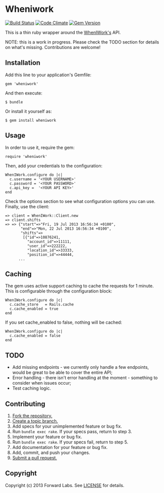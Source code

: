# Wheniwork

[![Build Status](https://travis-ci.org/forward-labs/wheniwork.png?branch=master)](https://travis-ci.org/forward-labs/wheniwork)
[![Code Climate](https://codeclimate.com/github/forward-labs/wheniwork.png)](https://codeclimate.com/github/forward-labs/wheniwork)
[![Gem Version](https://badge.fury.io/rb/wheniwork.png)](http://badge.fury.io/rb/wheniwork)

This is a thin ruby wrapper around the [WhenIWork's][wheniwork] API.

NOTE: this is a work in progress. Please check the TODO section for details
on what's missing. Contributions are welcome!

## Installation

Add this line to your application's Gemfile:

    gem 'wheniwork'

And then execute:

    $ bundle

Or install it yourself as:

    $ gem install wheniwork

## Usage

In order to use it, require the gem:

    require 'wheniwork'

Then, add your credentials to the configuration:

    WhenIWork.configure do |c|
      c.username = '<YOUR USERNAME>'
      c.password = '<YOUR PASSWORD>'
      c.api_key =  '<YOUR API KEY>'
    end

Check the options section to see what configuration options you can use.
Finally, use the client:

    => client = WhenIWork::Client.new
    => client.shifts
    => => {"start"=>"Fri, 19 Jul 2013 16:56:34 +0100",
           "end"=>"Mon, 22 Jul 2013 16:56:34 +0100",
           "shifts"=>
            [{"id"=>10876241,
              "account_id"=>11111,
              "user_id"=>222222,
              "location_id"=>33333,
              "position_id"=>44444,
          ...


## Caching

The gem uses active support caching to cache the requests for 1 minute. This
is configurable through the configuration block:

    WhenIWork.configure do |c|
      c.cache_store   = Rails.cache
      c.cache_enabled = true
    end

If you set cache_enabled to false, nothing will be cached:

    WhenIWork.configure do |c|
      c.cache_enabled = false
    end

## TODO

- Add missing endpoints - we currently only handle a few endpoints, would be
great to be able to cover the entire API;
- Error handling - there isn't error handling at the moment - something to
consider when issues occur;
- Test caching logic.

## Contributing

1. [Fork the repository.][fork]
2. [Create a topic branch.][branch]
3. Add specs for your unimplemented feature or bug fix.
4. Run `bundle exec rake`. If your specs pass, return to step 3.
5. Implement your feature or bug fix.
6. Run `bundle exec rake`. If your specs fail, return to step 5.
7. Add documentation for your feature or bug fix.
8. Add, commit, and push your changes.
9. [Submit a pull request.][pr]

## Copyright
Copyright (c) 2013 Forward Labs. See [LICENSE][] for details.

[license]: https://github.com/forward-labs/wheniwork/blob/master/LICENSE.txt
[fork]: http://help.github.com/fork-a-repo/
[branch]: http://learn.github.com/p/branching.html
[pr]: http://help.github.com/send-pull-requests/
[wheniwork]: http://dev.wheniwork.com/
